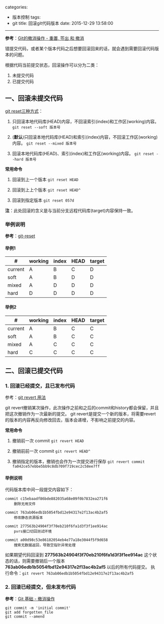 categories:
  - 版本控制
tags:
  - git
title: 回滚git代码版本
date: 2015-12-29 13:58:00
---

**参考**：[Git的撤消操作 - 重置, 签出 和 撤消](http://gitbook.liuhui998.com/4_9.html)

错提交代码，或者某个版本代码之后想要回滚回来的话，就会遇到需要回滚代码版本的问题。

根据代码当前提交状态，回滚操作可以分为二类：
1. 未提交代码
2. 已提交代码


## 一、回滚未提交代码

[git reset三种方式](http://blog.csdn.net/wujiangguizhen/article/details/10609647)：
1. 只回滚本地代码库(HEAD)内容，不回滚索引(index)和工作区(working)内容。
`git reset --soft 版本号`

2. (**默认**)只回滚本地代码库(HEAD)和索引(index)内容，不回滚工作区(working)内容。
`git reset --mixed 版本号`

3. 回滚本地代码库(HEAD)、索引(index)和工作区(working)内容。
`git reset --hard 版本号`

<!-- more -->

**常用命令**

1. 回滚到上一个版本
`git reset HEAD`

2. 回滚到上上个版本
`git reset HEAD^`

3. 回滚到指定版本
`git reset 057d`

**注**：此处回滚的含义是与当前分支远程代码库(target)内容保持一致。

### 举例说明

**参考**：[git-reset](https://git-scm.com/docs/git-reset)

#### 举例1
| # | working | index | HEAD | target |
|----|----|----|----|----|
| current | A | B | C | D |
| soft | A | B | D | D |
| mixed | A | D | D | D |
| hard | D | D | D | D |

#### 举例2
| # | working | index | HEAD | target |
|----|----|----|----|----|
| current | A | B | C | C |
| soft | A | B | C | C |
| mixed | A | C | C | C |
| hard | C | C | C | C |



## 二、回滚已提交代码


### 1. 回滚已经提交，且已发布代码

参考：[git revert 用法](http://blog.chinaunix.net/uid-26770731-id-3285880.html)

git revert撤销某次操作，此次操作之前和之后的commit和history都会保留，并且把这次撤销作为一次最新的提交。
git revert是提交一个新的版本，将需要revert的版本的内容再反向修改回去，版本会递增，不影响之前提交的内容。

**常用命令**

1. 撤销前一次 commit
`git revert HEAD`

2. 撤销前前一次 commit
`git revert HEAD^`

3. 撤销指定的版本，撤销也会作为一次提交进行保存
`git revert commit fa042ce57ebbe5bb9c8db709f719cec2c58ee7ff`


#### 举例说明
代码版本库中间一段提交内容如下：
```
commit c15ebaadf86bde882035a68e09f0b7832ea271f6
    删除无用文件

commit 763ab06edb1b5054fbd12e94317e2f13ac4b2af5
    修改静态资源版本

commit 277563b24904f3f70eb210f6fa1d3f3f1ee914ac
    pvrs接口切回测试环境

commit a00d98c53e86182054eb4e77a18e3044f5f9d658
    搜索无数据返回，导致空指针异常处理
```

如果期望代码回滚到 **277563b24904f3f70eb210f6fa1d3f3f1ee914ac** 这个状态的话，则需要撤销后一个版本 **763ab06edb1b5054fbd12e94317e2f13ac4b2af5** 以后的所有代码提交。
执行命令：`git revert 763ab06edb1b5054fbd12e94317e2f13ac4b2af5`



### 2. 回滚已经提交，但未发布代码

**参考**：[Git 基础 - 撤消操作](https://git-scm.com/book/zh/v1/Git-%E5%9F%BA%E7%A1%80-%E6%92%A4%E6%B6%88%E6%93%8D%E4%BD%9C)

``` shell
git commit -m 'initial commit'
git add forgotten_file
git commit --amend
```

